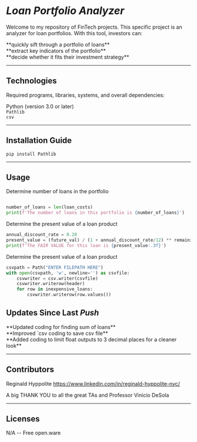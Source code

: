 # *Loan Portfolio Analyzer*
Welcome to my repository of FinTech projects. This specific project is an analyzer for loan portfolios. With this tool, investors can:
<p>
**quickly sift through a portfolio of loans**
<br>
**extract key indicators of the portfolio**
<br>
**decide whether it fits their investment strategy**</p>

---

## Technologies

Required programs, libraries, systems, and overall dependencies:

Python (version 3.0 or later)
<br>
`Pathlib`
<br>
`csv`

---

## Installation Guide

`pip install Pathlib`

---

## Usage

Determine number of loans in the portfolio

```python

number_of_loans = len(loan_costs)
print(f'The number of loans in this portfolio is {number_of_loans}')           
```

Determine the present value of a loan product

```python
annual_discount_rate = 0.20
present_value = (future_val) / (1 + annual_discount_rate/12) ** remaining_months
print(f'The FAIR VALUE for this loan is {present_value:.3f}')
```

Determine the present value of a loan product

```python
csvpath = Path("ENTER FILEPATH HERE")
with open(csvpath, 'w', newline='') as csvfile:
    csvwriter = csv.writer(csvfile)
    csvwriter.writerow(header)
    for row in inexpensive_loans:
        csvwriter.writerow(row.values())
```

## Updates Since Last *Push*
<p>
**Updated coding for finding sum of loans**
<br>
**Improved `csv coding to save csv file**
<br>
**Added coding to limit float outputs to 3 decimal places for a cleaner look**</p>

---

## Contributors

Reginald Hyppolite
https://www.linkedin.com/in/reginald-hyppolite-nyc/

A big THANK YOU to all the great TAs and Professor Vinicio DeSola

---

## Licenses

N/A -- Free open.ware